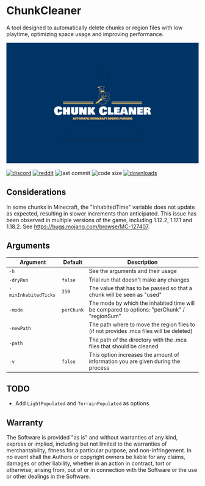 # ChunkCleaner
A tool designed to automatically delete chunks or region files with low playtime, optimizing space usage and improving performance.

![logo](https://github.com/zeroBzeroT/ChunkCleaner/blob/master/logo.svg?raw=true)

[![discord](https://img.shields.io/discord/843551077759844362?logo=discord)](https://discord.gg/7tW8ZAtGr5)
[![reddit](https://img.shields.io/reddit/subreddit-subscribers/0b0t)](https://old.reddit.com/r/0b0t/)
![last commit](https://img.shields.io/github/last-commit/zeroBzeroT/ChunkCleaner)
![code size](https://img.shields.io/github/languages/code-size/zeroBzeroT/ChunkCleaner)
[![downloads](https://img.shields.io/github/downloads/zeroBzeroT/ChunkCleaner/total)](https://github.com/zeroBzeroT/ChunkCleaner/releases)

## Considerations
In some chunks in Minecraft, the "InhabitedTime" variable does not update as expected, resulting in slower increments than anticipated. This issue has been observed in multiple versions of the game, including 1.12.2, 1.17.1 and 1.18.2. See https://bugs.mojang.com/browse/MC-127407.

## Arguments

| Argument             | Default    | Description                                                                                    |
|----------------------|------------|------------------------------------------------------------------------------------------------|
| `-h`                 |            | See the arguments and their usage                                                              |
| `-dryRun`            | `false`    | Trial run that doesn't make any changes                                                        |
| `-minInhabitedTicks` | `250`      | The value that has to be passed so that a chunk will be seen as \"used\"                       |
| `-mode`              | `perChunk` | The mode by which the inhabited time will be compared to options: \"perChunk\" / \"regionSum\" |
| `-newPath`           |            | The path where to move the region files to (if not provides .mca files will be deleted)        |
| `-path`              |            | The path of the directory with the .mca files that should be cleaned                           |
| `-v`                 | `false`    | This option increases the amount of information you are given during the process               |

## TODO

- Add `LightPopulated` and `TerrainPopulated` as options

## Warranty

The Software is provided "as is" and without warranties of any kind, express or implied, including but not limited to the warranties of merchantability, fitness for a particular purpose, and non-infringement. In no event shall the Authors or copyright owners be liable for any claims, damages or other liability, whether in an action in contract, tort or otherwise, arising from, out of or in connection with the Software or the use or other dealings in the Software.

